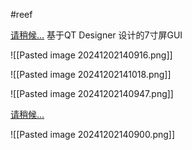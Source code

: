 #reef 

[请稍候…](https://www.reef2reef.com/threads/has-anyone-created-a-full-raspberry-pi-aquarium-monitoring-control-system.264093/page-2)
基于QT Designer 设计的7寸屏GUI


![[Pasted image 20241202140916.png]]

![[Pasted image 20241202141018.png]]







![[Pasted image 20241202140947.png]]





[请稍候…](https://www.reef2reef.com/threads/has-anyone-created-a-full-raspberry-pi-aquarium-monitoring-control-system.264093/)

![[Pasted image 20241202140900.png]]


